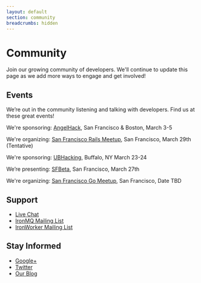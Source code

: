 ```yaml
---
layout: default
section: community
breadcrumbs: hidden
---
```


# Community

Join our growing community of developers. We'll continue to update this page as we add more ways to engage and get involved!


## Events

We’re out in the community listening and talking with developers. Find us at these great events!

We're sponsoring: [AngelHack](http://www.angelhack.com), San Francisco & Boston, March 3-5

We're organizing: [San Francisco Rails Meetup](http://www.meetup.com/sfrails), San Francisco, March 29th (Tentative)

We're sponsoring: [UBHacking](http://www.ubhacking.com), Buffalo, NY March 23-24

We’re presenting: [SFBeta](http://www.sfbeta.com), San Francisco, March 27th

We're organizing: [San Francisco Go Meetup](http://www.meetup.com/golangsf), San Francisco, Date TBD


## Support

* [Live Chat](http://www.hipchat.com/gNWgTiqIC)
* [IronMQ Mailing List](http://groups.google.com/a/iron.io/group/ironmq)
* [IronWorker Mailing List](http://groups.google.com/a/iron.io/group/ironworker)

## Stay Informed

* [Google+](https://plus.google.com/107080387635368981384/posts)
* [Twitter](http://www.twitter.com/getiron)
* [Our Blog](http://blog.iron.io)